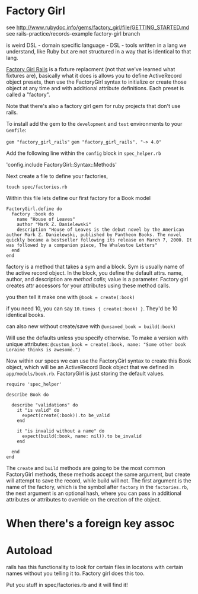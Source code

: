 # Factory Girl
see http://www.rubydoc.info/gems/factory_girl/file/GETTING_STARTED.md
see rails-practice/records-example factory-girl branch

is weird DSL - domain specific language -
  DSL - tools written in a lang we understand, like Ruby but are not structured in a way that is identical to that lang.

[Factory Girl Rails](https://github.com/thoughtbot/factory_girl_rails) is a fixture replacment (not that we've learned what fixtures are), basically what it does is allows you to define ActiveRecord object presets, then use the FactoryGirl syntax to initialize or create those object at any time and with additional attribute definitions. Each preset is called a "factory".

Note that there's also a factory girl gem for ruby projects that don't use rails.

To install add the gem to the `development` and `test` environments to your `Gemfile`:

  `gem "factory_girl_rails"`
  `gem "factory_girl_rails", "~> 4.0"`

Add the following line within the `config` block in `spec_helper.rb`

  'config.include FactoryGirl::Syntax::Methods'

Next create a file to define your factories,

    touch spec/factories.rb

Within this file lets define our first factory for a Book model

  ```
  FactoryGirl.define do
    factory :book do
      name "House of Leaves"
      author "Mark Z. Danielewski"
      description "House of Leaves is the debut novel by the American author Mark Z. Danielewski, published by Pantheon Books. The novel quickly became a bestseller following its release on March 7, 2000. It was followed by a companion piece, The Whalestoe Letters"
    end
  end
  ```
factory is a method that takes a sym and a block. Sym is usually name of the active record object. In the block, you define the default attrs.  name, author, and description are _method calls_; value is a parameter. Factory girl creates attr accessors for your attributes using these method calls.

you then tell it make one with
  `@book = create(:book)`

if you need 10, you can say `10.times { create(:book) }`. They'd be 10 identical books.

can also new without create/save with
  `@unsaved_book = build(:book)`


Will use the defaults unless you specify otherwise. To make a version with unique attributes:
  `@custom_book = create(:book, name: "Some other book Loraine thinks is awesome.")`

Now within our specs we can use the FactoryGirl syntax to create this Book object, which will be an ActiveRecord Book object that we defined in `app/models/book.rb`. FactoryGirl is just storing the default values.

    require 'spec_helper'

    describe Book do

      describe "validations" do
        it "is valid" do
          expect(create(:book)).to be_valid
        end

        it "is invalid without a name" do
          expect(build(:book, name: nil)).to be_invalid
        end

      end
    end

The `create` and `build` methods are going to be the most common FactoryGirl methods, these methods accept the same argument, but create will attempt to save the record, while build will not. The first argument is the name of the factory, which is the symbol after `factory` in the `factories.rb`, the next argument is an optional hash, where you can pass in additional attributes or attributes to override on the creation of the object.


# When there's a foreign key assoc

# Autoload
rails has this functionality to look for certain files in locatons with certain names without you telling it to. Factory girl does this too.

Put you stuff in spec/factories.rb and it will find it!
